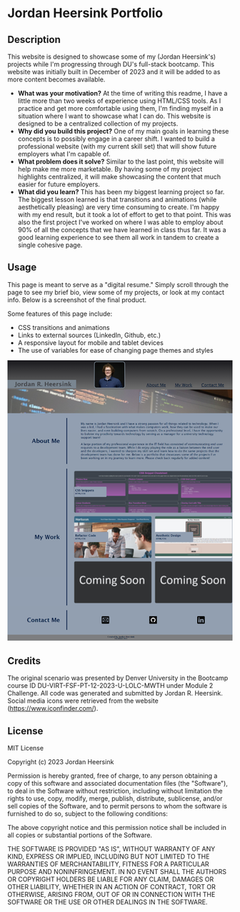 # Jordan Heersink Portfolio

## Description

This website is designed to showcase some of my (Jordan Heersink's) projects while I'm progressing through DU's full-stack bootcamp. This website was initially built in December of 2023 and it will be added to as more content becomes available. 

- **What was your motivation?** At the time of writing this readme, I have a little more than two weeks of experience using HTML/CSS tools. As I practice and get more comfortable using them, I'm finding myself in a situation where I want to showcase what I can do. This website is designed to be a centralized collection of my projects. 
- **Why did you build this project?** One of my main goals in learning these concepts is to possibly engage in a career shift. I wanted to build a professional website (with my current skill set) that will show future employers what I'm capable of. 
- **What problem does it solve?** Similar to the last point, this website will help make me more marketable. By having some of my project highlights centralized, it will make showcasing the content that much easier for future employers. 
- **What did you learn?** This has been my biggest learning project so far. The biggest lesson learned is that transitions and animations (while aesthetically pleasing) are very time consuming to create. I'm happy with my end result, but it took a lot of effort to get to that point. This was also the first project I've worked on where I was able to employ about 90% of all the concepts that we have learned in class thus far. It was a good learning experience to see them all work in tandem to create a single cohesive page. 

## Usage
This page is meant to serve as a "digital resume." Simply scroll through the page to see my brief bio, view some of my projects, or look at my contact info. Below is a screenshot of the final product. 

Some features of this page include: 
- CSS transitions and animations
- Links to external sources (LinkedIn, Github, etc.)
- A responsive layout for mobile and tablet devices 
- The use of variables for ease of changing page themes and styles

![Final image of Jordan Heersink Portfolio](/assets/images/final-screenshot.png)

## Credits
The original scenario was presented by Denver University in the Bootcamp course ID DU-VIRT-FSF-PT-12-2023-U-LOLC-MWTH under Module 2 Challenge. All code was generated and submitted by Jordan R. Heersink. Social media icons were retrieved from the website (https://www.iconfinder.com/).

## License
MIT License

Copyright (c) 2023 Jordan Heersink

Permission is hereby granted, free of charge, to any person obtaining a copy of this software and associated documentation files (the "Software"), to deal in the Software without  restriction, including without limitation the rights to use, copy, modify, merge, publish, distribute, sublicense, and/or sell copies of the Software, and to permit persons to whom the  software is furnished to do so, subject to the following conditions:

The above copyright notice and this permission notice shall be included in all copies or substantial portions of the Software.

THE SOFTWARE IS PROVIDED "AS IS", WITHOUT WARRANTY OF ANY KIND, EXPRESS OR IMPLIED, INCLUDING BUT NOT LIMITED TO THE WARRANTIES OF MERCHANTABILITY, FITNESS FOR A PARTICULAR PURPOSE AND NONINFRINGEMENT. IN NO EVENT SHALL THE AUTHORS OR COPYRIGHT HOLDERS BE LIABLE FOR ANY CLAIM, DAMAGES OR OTHER LIABILITY, WHETHER IN AN ACTION OF CONTRACT, TORT OR OTHERWISE, ARISING FROM, OUT OF OR IN CONNECTION WITH THE SOFTWARE OR THE USE OR OTHER DEALINGS IN THE SOFTWARE.


